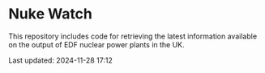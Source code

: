 # Nuke Watch

This repository includes code for retrieving the latest information available on the output of EDF nuclear power plants in the UK.

Last updated: 2024-11-28 17:12